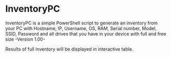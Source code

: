 # InventoryPC
InventoryPC is a simple PowerShell script to generate an inventory from your PC with Hostname, IP, Username, OS, RAM, Serial number, Model, SSID, Password and all drives that you have in your device with full and free size -Version 1.00-

Results of full inventory will be displayed in interactive table.




